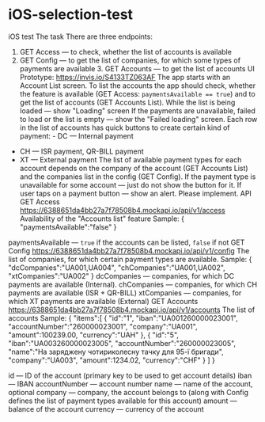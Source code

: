 # iOS-selection-test

 iOS test
The task
There are three endpoints:
1. GET Access — to check, whether the list of accounts is available
2. GET Config — to get the list of companies, for which some types of payments are available 3. GET Accounts — to get the list of accounts
UI Prototype:
https://invis.io/S4133TZ063AF
The app starts with an Account List screen. To list the accounts the app should check, whether the feature is available (GET Access: `paymentsAvailable == true`) and to get the list of accounts (GET Accounts List).
While the list is being loaded — show "Loading" screen
If the payments are unavailable, failed to load or the list is empty — show the "Failed loading" screen.
Each row in the list of accounts has quick buttons to create certain kind of payment: - DC — Internal payment
- CH — ISR payment, QR-BILL payment
- XT — External payment
The list of available payment types for each account depends on the company of the account (GET Accounts List) and the companies list in the config (GET Config).
If the payment type is unavailable for some account — just do not show the button for it.
If user taps on a payment button — show an alert. Please implement.
API
GET Access
https://6388651da4bb27a7f78508b4.mockapi.io/api/v1/access
Availability of the "Accounts list" feature
Sample:
{ "paymentsAvailable":"false" }
  
 paymentsAvailable — `true` if the accounts can be listed, `false` if not
GET Config
https://6388651da4bb27a7f78508b4.mockapi.io/api/v1/config
The list of companies, for which certain payment types are available.
Sample:
{ "dcCompanies":"UA001,UA004", "chCompanies":"UA001,UA002", "xtCompanies":"UA002"
}
dcCompanies — companies, for which DC payments are available (Internal). chCompanies — companies, for which CH payments are available (ISR + QR-BILL) xtCompanies — companies, for which XT payments are available (External)
GET Accounts
https://6388651da4bb27a7f78508b4.mockapi.io/api/v1/accounts
The list of accounts
Sample:
{ "items":[ {
"id":"1", "iban":"UA001260000023001", "accountNumber":"260000023001", "company":"UA001", "amount":100239.00, "currency":"UAH"
}, {
"id":"5",
"iban":"UA003260000023005", "accountNumber":"260000023005",
"name":"На заряджену чотириколесну тачку для 95-ї бригади", "company":"UA003",
"amount":1234.02,
"currency":"CHF"
} ] }
  
 id — ID of the account (primary key to be used to get account details) iban — IBAN
accountNumber — account number
name — name of the account, optional
company — company, the account belongs to (along with Config defines the list of payment types available for this account)
amount — balance of the account
currency — currency of the account

